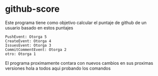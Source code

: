 # github-score
Este programa tiene como objetivo calcular el puntaje de github de un usuario basado en estos puntajes

  	PushEvent: Otorga 5
	CreateEvent: Otorga 4
	IssuesEvent: Otorga 3
	CommitCommentEvent: Otorga 2
	otro: Otorga 1

El programa proximamente contara con nuevos cambios en sus proximas versiones hola a todos aqui probando los comandos
